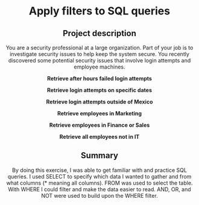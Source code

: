 <h1 align="center">
  Apply filters to SQL queries
</h1>

<h2 align="center">
  Project description
</h2>

<p align="center">
  You are a security professional at a large organization. Part of your job is to investigate security issues to help keep the system secure. You recently discovered some potential security issues that involve login attempts and employee machines.
</p>

<p align="center">
  <strong>Retrieve after hours failed login attempts</strong>
</p>

<p align="center">
  <strong>Retrieve login attempts on specific dates</strong>
</p>

<p align="center">
  <strong>Retrieve login attempts outside of Mexico</strong>
</p>

<p align="center">
  <strong>Retrieve employees in Marketing</strong>
</p>

<p align="center">
  <strong>Retrieve employees in Finance or Sales</strong>
</p>

<p align="center">
  <strong>Retrieve all employees not in IT</strong>
</p>

<h2 align="center">
  Summary
</h2>

<p align="center">
  By doing this exercise, I was able to get familiar with and practice SQL queries. I used SELECT to specify which data I wanted to gather and from what columns (* meaning all columns). FROM was used to select the table. With WHERE I could filter and make the data easier to read. AND, OR, and NOT were used to build upon the WHERE filter.
</p>
